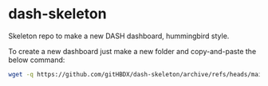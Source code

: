 # dash-skeleton

Skeleton repo to make a new DASH dashboard, hummingbird style.

To create a new dashboard just make a new folder and copy-and-paste the below command:

```bash
wget -q https://github.com/gitHBDX/dash-skeleton/archive/refs/heads/main.zip && python main.zip/dash-skeleton-main/
```
